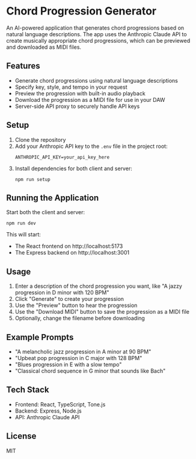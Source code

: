 # Chord Progression Generator

An AI-powered application that generates chord progressions based on natural language descriptions. The app uses the Anthropic Claude API to create musically appropriate chord progressions, which can be previewed and downloaded as MIDI files.

## Features

- Generate chord progressions using natural language descriptions
- Specify key, style, and tempo in your request
- Preview the progression with built-in audio playback
- Download the progression as a MIDI file for use in your DAW
- Server-side API proxy to securely handle API keys

## Setup

1. Clone the repository
2. Add your Anthropic API key to the `.env` file in the project root:
   ```
   ANTHROPIC_API_KEY=your_api_key_here
   ```
3. Install dependencies for both client and server:
   ```
   npm run setup
   ```

## Running the Application

Start both the client and server:

```
npm run dev
```

This will start:
- The React frontend on http://localhost:5173
- The Express backend on http://localhost:3001

## Usage

1. Enter a description of the chord progression you want, like "A jazzy progression in D minor with 120 BPM"
2. Click "Generate" to create your progression
3. Use the "Preview" button to hear the progression
4. Use the "Download MIDI" button to save the progression as a MIDI file
5. Optionally, change the filename before downloading

## Example Prompts

- "A melancholic jazz progression in A minor at 90 BPM"
- "Upbeat pop progression in C major with 128 BPM"
- "Blues progression in E with a slow tempo"
- "Classical chord sequence in G minor that sounds like Bach"

## Tech Stack

- Frontend: React, TypeScript, Tone.js
- Backend: Express, Node.js
- API: Anthropic Claude API

## License

MIT